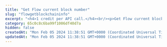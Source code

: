 ```yaml
---
title: "Get Flow current block number"
slug: "flowgetblockchaininfo"
excerpt: "<h4>1 credit per API call.</h4><br/><p>Get Flow current block number.</p>"
category: 65c0c8c6ba99f1006df40d7a
hidden: false
createdAt: "Mon Feb 05 2024 11:38:51 GMT+0000 (Coordinated Universal Time)"
updatedAt: "Mon Feb 05 2024 11:38:51 GMT+0000 (Coordinated Universal Time)"
---
```

